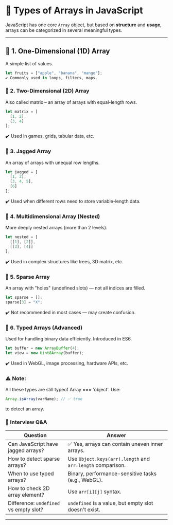 # 🧱 Types of Arrays in JavaScript

JavaScript has one core `Array` object, but based on **structure** and **usage**, arrays can be categorized in several meaningful types.

---

## 🔹 1. One-Dimensional (1D) Array

A simple list of values.

```js
let fruits = ["apple", "banana", "mango"];
✔️ Commonly used in loops, filters, maps.
```

### 🔹 2. Two-Dimensional (2D) Array
Also called matrix – an array of arrays with equal-length rows.

```js
let matrix = [
  [1, 2],
  [3, 4]
];
```

✔️ Used in games, grids, tabular data, etc.

### 🔹 3. Jagged Array
An array of arrays with unequal row lengths.
```js
let jagged = [
  [1, 2],
  [3, 4, 5],
  [6]
];
```
✔️ Used when different rows need to store variable-length data.

### 🔹 4. Multidimensional Array (Nested)
More deeply nested arrays (more than 2 levels).
```js
let nested = [
  [[1], [2]],
  [[3], [4]]
];
```
✔️ Used in complex structures like trees, 3D matrix, etc.

### 🔹 5. Sparse Array
An array with "holes" (undefined slots) — not all indices are filled.
```js
let sparse = [];
sparse[3] = "X";
```
✔️ Not recommended in most cases — may create confusion.

### 🔹 6. Typed Arrays (Advanced)
Used for handling binary data efficiently. Introduced in ES6.
```js
let buffer = new ArrayBuffer(4);
let view = new Uint8Array(buffer);
```
✔️ Used in WebGL, image processing, hardware APIs, etc.

### ⚠️ Note:
All these types are still typeof Array === 'object'.
Use:
```js
Array.isArray(varName); // ✅ true
```
to detect an array.

### 🧠 Interview Q&A
| Question                               | Answer                                                     |
| -------------------------------------- | ---------------------------------------------------------- |
| Can JavaScript have jagged arrays?     | ✅ Yes, arrays can contain uneven inner arrays.             |
| How to detect sparse arrays?           | Use `Object.keys(arr).length` and `arr.length` comparison. |
| When to use typed arrays?              | Binary, performance-sensitive tasks (e.g., WebGL).         |
| How to check 2D array element?         | Use `arr[i][j]` syntax.                                    |
| Difference: `undefined` vs empty slot? | `undefined` is a value, but empty slot doesn't exist.      |

---
